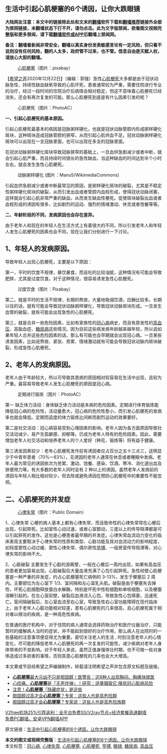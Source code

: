  <h2>生活中引起心肌梗塞的6个诱因，让你大跌眼镜</h2> <p class="notice"><b>大陆网友注意：本文中的链接除此处和文末的<a href="https://github.com/bannedbook/fanqiang" >翻墙</a>软件下载和<a href="https://github.com/killgcd/justmysocks/blob/master/README.md">翻墙推荐</a>链接外全部为禁网链接，未翻墙状态下打不开，请勿点击。此为文字版禁闻，欲看图文视频完整版和更多禁闻，请下载<a href="https://github.com/bannedbook/fanqiang">翻墙软件或APP</a>后翻墙上禁闻网。</p><p>备注：翻墙看新闻非常安全，翻墙以真实身份发表敏感言论有一定风险，但只看不说则没有任何风险，翻的人太多，政府管不过来，也不管。信息自由是天赋人权，请放心大胆的翻墙。</b></p>  <div class="entry"> <figure><figcaption><a href="https://www.bannedbook.org/bnews/tag/%E5%BF%83%E8%82%8C%E6%A2%97%E5%A1%9E/" class="st_tag internal_tag" rel="tag" title="标签 心肌梗塞 下的日志">心肌梗塞</a>（图片：pixabay）</figcaption></figure> <p>【<span class='wp_keywordlink_affiliate'><a href="https://www.soundofhope.org" title="希望之声" target="_blank">希望之声</a></span>2020年12月22日】（编辑：郭强）急性<a href="https://www.bannedbook.org/bnews/tag/%e5%bf%83%e8%82%8c%e6%a2%97%e6%ad%bb/" class="st_tag internal_tag" rel="tag" title="标签 心肌梗死 下的日志">心肌梗死</a>大多都是由于冠状动脉急性、持续性缺血缺氧导致的心肌坏死，患者通常较为严重，需要住院进行专业的治疗，经过一段时间的住院治疗后病情会相对稳定，但这不意味着心肌梗死已经消失，还会有再次复发的可能。那么心肌梗死到底是有什么因素引发的呢？</p> <figure><figcaption>心肌梗死（图片：PhotoAC）</figcaption></figure> <p><strong>一、引起心肌梗死的基本原因。</strong></p> <p>引起心肌梗死最基本的病因是冠脉粥样硬化，也就是冠状动脉管腔内形成粥样硬化斑块，这种斑块造成冠脉管腔的狭窄，从而引起心肌供血不足。冠状动脉粥样硬化斑块可以出现在一支冠脉里面，也可以出现在多支的冠脉里面。</p> <p>在冠状动脉粥样硬化斑块导致冠脉狭窄的基础上，一旦血供急剧减少或者中断，就会引起心肌严重，而且持续时间很长的急性缺血，当这种缺血的时间达到半个小时左右，就会发生急性心肌梗死。</p> <figure><figcaption>动脉粥样硬化&nbsp;(图片：Manu5/WikimediaCommons)</figcaption></figure> <p>引起血供急剧减少或者中断最常见的原因，是粥样硬化斑块的破裂，尤其是不稳定性粥样硬化斑块的破裂，从而引发出血或者管腔内血栓形成，使得冠状动脉闭塞，这样就会引起心肌非常严重的缺血，从而发生缺血性梗死。促使斑块破裂出血或者血栓形成的诱因有很多，比如剧烈的运动、强烈的情绪激动、休克或者饱餐等等。</p>  <p><strong>二、年龄阶段的不同，发病原因也会存在差异。</strong></p> <p>由于老年人和现在的年轻人在生活方式上有着很大的不同，所以引发老年人和年轻人发生心肌梗死的因素也会不同，现在让我们分别进行一下讨论。</p> <h2>1、年轻人的发病原因。</h2> <p>导致年轻人出现心肌梗死，主要是以下原因：</p> <p>第一，平时的饮食不规律，暴饮暴食，而且吃的比较油腻，这种情况有可能会导致肥胖，尤其是过度饮食。对于这种情况，很容易诱发急性心肌梗死。</p> <figure><figcaption>过度饮食（图片：Pixabay）</figcaption></figure> <p>第二，就是平时的生活不规律，长期的熬夜，大量地吸烟饮酒，应酬比较多。长期以往的话，就有可能会导致冠状动脉粥样硬化，导致冠状动脉斑块形成。一旦发生血管的破裂，就有可能会出现急性的心肌梗死。</p>  <p>第三，就是合并一些危险因素，比如有家族性的<a href="https://www.bannedbook.org/bnews/tag/%E5%86%A0%E5%BF%83%E7%97%85/" class="st_tag internal_tag" rel="tag" title="标签 冠心病 下的日志">冠心病</a>病史，而且有原发性的<a href="https://www.bannedbook.org/bnews/tag/%e9%ab%98%e8%a1%80%e5%8e%8b/" class="st_tag internal_tag" rel="tag" title="标签 高血压 下的日志">高血压</a>、高脂血症、<a href="https://www.bannedbook.org/bnews/tag/%e7%b3%96%e5%b0%bf%e7%97%85/" class="st_tag internal_tag" rel="tag" title="标签 糖尿病 下的日志">糖尿病</a>这些情况。因为目前这些病发病年龄越来越年轻，所以说如果年轻人合并这些危险因素的话，那么有可能也会早期就会出现冠心病。一旦某些诱发因素，比如说熬夜、紧张、劳累、情绪激动就有可能会导致冠状动脉内斑块破裂，形成急性心肌梗死。</p> <h2>2、老年人的发病原因。</h2> <p>老年人由于年龄较大，所以可导致其患病的原因相对较容易在生活中出现，且较为严重。最容易导致老年人发生心肌梗死的原因是冠心病。</p> <figure><figcaption>定期进行锻炼（图片：PhotoAC）</figcaption></figure> <p>第一 缺乏体力活动：身体缺乏体力活动是本病的危险因素。定期进行体育锻炼能降低冠心病的危险性，活动量愈大，冠心病的危险性愈小，而引发心肌梗死的发病率也就会降低。定期而适度的体力锻炼比间断而剧烈运动的效果要好。</p> <p>第二是社交活动：冠心病容易受到心理因素的影响。老年人因为各方面原因导致社交活动减少，易产生孤僻感、抑郁等。已成为老年人特有的危险因素。因此，需要增加老年人社交活动和培养老年人的个人爱好（种花、锻炼等）将有益于健康。</p> <p>第三诱发因素较少：老年心肌梗死发作前有诱因者仅占百分之五十三点三，这明显少于中青年患者（70%—83%），无诱因的老年人通常在休息或者睡眠中发病。老年人最为常见的诱因依次为劳累、激动、饱餐、感染、饮酒、寒冷、消化道出血及排便用力等。有大多数的老年人同时会有 2 种以上的诱因。虽然老年人发病前的诱因与年轻人相比相对较少，但去除或避免诱因在预防心肌梗死中的重要性不能忽视。</p>  <h2>二、心肌梗死的并发症</h2> <figure><figcaption><a href="https://www.bannedbook.org/bnews/tag/%e5%bf%83%e5%be%8b%e5%a4%b1%e5%b8%b8/" class="st_tag internal_tag" rel="tag" title="标签 心律失常 下的日志">心律失常</a>（图片：Public Domain）</figcaption></figure> <p>1、心律失常 心梗的病人基本上都有心律失常，而且致命性的心律失常常在心梗后出现，引起猝死。比如室性心动过速，或者心室颤动，三度以上的传导阻滞都是可以引起猝死的发作。这也是心梗患者最早期的并发症。心律失常血流动力变化的临床表现主要取决于心律失常的性质和类型、心脏功能及其对血流动力的影响程度，如轻度窦性心动过缓、窦性心律失常、偶尔房性<a href="https://www.bannedbook.org/bnews/tag/%e6%97%a9%e6%90%8f/" class="st_tag internal_tag" rel="tag" title="标签 早搏 下的日志">早搏</a>、一级房室传导阻滞等，对心律失常的影响不大。</p> <p>2、心脏破裂 主要发生于心脏的游离壁，一般在心梗后一周内出现，如果有高血压的患者更加容易出现。心脏破裂后大量血液充满了心包引起猝死。急性经壁心肌梗塞是一种严重的并发症，约占心肌梗塞死亡病例的 3-13%，发生于梗塞后 2 周内。主要部位为左心室下 1/3、室间隔和左心室乳头肌。破裂是由于梗塞失去弹性，坏死心肌细胞释放蛋白水解酶，特别是坏死中性粒细胞和单核细胞，以及梗塞溶解引起的。在左心室前壁，破裂后血液流入心包，导致急性心包填塞，迅速死亡。室间隔破裂后，左心室血流至右心室，导致急性右心室功能障碍在现代临床上，由于老年人心脏功能相对较差，患有心肌梗死的几率很高，且心肌梗死属于相对难以根治的疾病，是一种高危性疾病。</p> <p>在普通的医疗机构中，对于住院的病人通常会选择药物治疗和医疗仪器治疗，只能暂时的缓解病人当时的症状，并不能起到很好的治疗作用，那么病人在出院时的一些基础的注意事项便显得尤为重要。密切关注老人的生活 , 时刻注意老年人的心情变化，尽可能的降低老年人心肌梗死的再一次复发的可能性，减少疾病对老年人身体带来的不良影响。对于年轻人来说，虽然正值身强体壮时期，也不可做一些对身体造成过多损害的事情，否则其患心肌梗死的几率也会大大增高。</p> <p>本文章或节目经希望之声编辑制作，转载请注明希望之声并包含原文标题及链接。</p> <ul class='op-related-articles' title='相关阅读'> <li><a href='https://www.bannedbook.org/bnews/health/20201201/1439878.html' target='_blank'><b>心肌梗塞</b>最大元凶不只是胆固醇！医警告：这8种人出现胸闷、胸痛快就医</a></li> <li><a href='https://www.bannedbook.org/bnews/health/20201128/1438478.html' target='_blank'>心绞痛、<b>心肌梗塞</b>是「无声炸弹」！研究：适量摄取它 降低冠心脏病风险</a></li> <li><a href='https://www.bannedbook.org/bnews/comments/20201123/1435788.html' target='_blank'>注意！<b>心肌梗塞</b>「隐藏症状」是这些</a></li> <li><a href='https://www.bannedbook.org/bnews/health/20201121/1434721.html' target='_blank'>胆固醇过高才会<b>心肌梗塞</b>？专家：这些人也是高危险群</a></li> <li><a href='https://www.bannedbook.org/bnews/comments/20201116/1431930.html' target='_blank'>胆固醇过高才会<b>心肌梗塞</b>？专家说：这些人也是高危险族群</a></li> </ul> <p class="texttj"> <a href="https://github.com/bannedbook/fanqiang/wiki/V2ray%E6%9C%BA%E5%9C%BA" target="_blank">V2free机场25%引荐返利：全平台免费SS/V2ray节点+经济套餐高速翻墙</a><br/> <a href="https://github.com/bannedbook/fanqiang/wiki/%E7%A6%81%E9%97%BB%E7%BD%91%E5%AE%89%E5%8D%93%E7%BF%BB%E5%A2%99%E6%96%B0%E9%97%BBAPP" target="_blank">免费PC翻墙、安卓VPN翻墙APP</a></p><p>原文链接：<a class="src_link"  href="https://www.soundofhope.org/post/451531" target="_blank">生活中引起心肌梗塞的6个诱因，让你大跌眼镜</a></p> <a name='sharetosocial'></a>       <div><b>本文的图文或视频完整版</b>：<a href='https://www.bannedbook.org/bnews/comments/20201222/1452835.html'>生活中引起心肌梗塞的6个诱因，让你大跌眼镜</a></div>  </div><!--END ENTRY--> <div class="postfooter"> <div>本文标签：<a href="https://www.bannedbook.org/bnews/tag/%E5%86%A0%E5%BF%83%E7%97%85/" rel="tag">冠心病</a>, <a href="https://www.bannedbook.org/bnews/tag/%e5%bf%83%e5%be%8b%e5%a4%b1%e5%b8%b8/" rel="tag">心律失常</a>, <a href="https://www.bannedbook.org/bnews/tag/%E5%BF%83%E8%82%8C%E6%A2%97%E5%A1%9E/" rel="tag">心肌梗塞</a>, <a href="https://www.bannedbook.org/bnews/tag/%e5%bf%83%e8%82%8c%e6%a2%97%e6%ad%bb/" rel="tag">心肌梗死</a>, <a href="https://www.bannedbook.org/bnews/tag/%e6%97%a9%e6%90%8f/" rel="tag">早搏</a>, <a href="https://www.bannedbook.org/bnews/tag/%e7%9c%bc%e9%95%9c/" rel="tag">眼镜</a>, <a href="https://www.bannedbook.org/bnews/tag/%e7%b3%96%e5%b0%bf%e7%97%85/" rel="tag">糖尿病</a>, <a href="https://www.bannedbook.org/bnews/tag/%e9%ab%98%e8%a1%80%e5%8e%8b/" rel="tag">高血压</a></div>  </div><!--END POSTFOOTER--> 